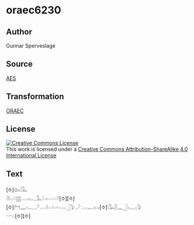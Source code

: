 # oraec6230

## Author

Gunnar Sperveslage

## Source

[AES](https://github.com/simondschweitzer/aes)

## Transformation

[ORAEC](https://oraec.github.io/)

## License

<a rel="license" href="http://creativecommons.org/licenses/by-sa/4.0/"><img alt="Creative Commons License" style="border-width:0" src="https://i.creativecommons.org/l/by-sa/4.0/88x31.png" /></a><br />This work is licensed under a <a rel="license" href="http://creativecommons.org/licenses/by-sa/4.0/">Creative Commons Attribution-ShareAlike 4.0 International License</a>

## Text

[⯑]𓊗𓏤𓏤𓇋𓅓<br>
𓇋𓂡𓈗𓂋𓏤𓆑𓅓𓇋𓁹𓏏𓏏𓏊[⯑][⯑]<br>
[⯑]𓁀𓈖𓆑𓌳𓐙𓂡𓏛𓂋𓃀𓅱𓌳𓐙𓂝𓏥[⯑]𓇋𓅓𓋴𓈖𓃀𓆑𓊪𓅱<br>
𓎡𓏏[⯑][⯑]<br>

